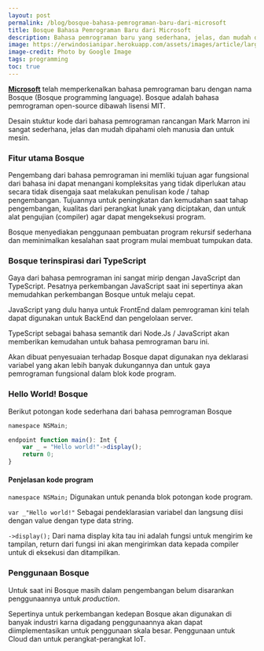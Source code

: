 ```yaml
---
layout: post
permalink: /blog/bosque-bahasa-pemrograman-baru-dari-microsoft
title: Bosque Bahasa Pemrograman Baru dari Microsoft
description: Bahasa pemrograman baru yang sederhana, jelas, dan mudah dipahami. Bosque programming
image: https://erwindosianipar.herokuapp.com/assets/images/article/large/19_1556949225_1974918229171996484_20190504125345_n.jpeg
image-credit: Photo by Google Image
tags: programming
toc: true
---
```


**[Microsoft](https://www.microsoft.com/)** telah memperkenalkan bahasa pemrograman baru dengan nama Bosque (Bosque programming language). Bosque adalah bahasa pemrograman open-source dibawah lisensi MIT.

Desain stuktur kode dari bahasa pemrograman rancangan Mark Marron ini sangat sederhana, jelas dan mudah dipahami oleh manusia dan untuk mesin.

### Fitur utama Bosque

Pengembang dari bahasa pemrograman ini memliki tujuan agar fungsional dari bahasa ini dapat menangani kompleksitas yang tidak diperlukan atau secara tidak disengaja saat melakukan penulisan kode / tahap pengembangan. Tujuannya untuk peningkatan dan kemudahan saat tahap pengembangan, kualitas dari perangkat lunak yang diciptakan, dan untuk alat pengujian (compiler) agar dapat mengeksekusi program.

Bosque menyediakan penggunaan pembuatan program rekursif sederhana dan meminimalkan kesalahan saat program mulai membuat tumpukan data.

### Bosque terinspirasi dari TypeScript

Gaya dari bahasa pemrograman ini sangat mirip dengan JavaScript dan TypeScript. Pesatnya perkembangan JavaScript saat ini sepertinya akan memudahkan perkembangan Bosque untuk melaju cepat.

JavaScript yang dulu hanya untuk FrontEnd dalam pemrograman kini telah dapat digunakan untuk BackEnd dan pengelolaan server.

TypeScript sebagai bahasa semantik dari Node.Js / JavaScript akan memberikan kemudahan untuk bahasa pemrograman baru ini.

Akan dibuat penyesuaian terhadap Bosque dapat digunakan nya deklarasi variabel yang akan lebih banyak dukungannya dan untuk gaya pemrograman fungsional dalam blok kode program.

### Hello World! Bosque

Berikut potongan kode sederhana dari bahasa pemrograman Bosque

```js
namespace NSMain;

endpoint function main(): Int {
    var _ = "Hello world!"->display();
    return 0;
}
```

#### Penjelasan kode program

`namespace NSMain;` Digunakan untuk penanda blok potongan kode program.

`var _"Hello world!"` Sebagai pendeklarasian variabel dan langsung diisi dengan value dengan type data string.

`->display();` Dari nama display kita tau ini adalah fungsi untuk mengirim ke tampilan, return dari fungsi ini akan mengirimkan data kepada compiler untuk di eksekusi dan ditampilkan.

### Penggunaan Bosque

Untuk saat ini Bosque masih dalam pengembangan belum disarankan penggunaannya untuk *production*.

Sepertinya untuk perkembangan kedepan Bosque akan digunakan di banyak industri karna digadang penggunaannya akan dapat diimplementasikan untuk penggunaan skala besar. Penggunaan untuk Cloud dan untuk perangkat-perangkat IoT.
